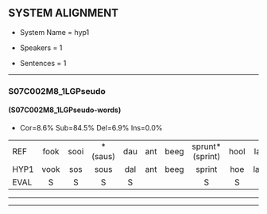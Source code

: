 
## SYSTEM ALIGNMENT

- System Name = hyp1

- Speakers = 1

- Sentences = 1

---

### S07C002M8_1LGPseudo

#### (S07C002M8_1LGPseudo-words)

- Cor=8.6%	Sub=84.5%	Del=6.9%	Ins=0.0%

|  |  |  |  |  |  |  |  |  |  |  |  |  |  |  |  |  |  |  |  |  |  |  |  |  |  |  |  |  |  |  |  |  |  |  |  |  |  |  |  |  |  |  |  |  |  |  |  |  |  |  |  |  |  |  |  |  |  |  |
|:--- |:---:|:---:|:---:|:---:|:---:|:---:|:---:|:---:|:---:|:---:|:---:|:---:|:---:|:---:|:---:|:---:|:---:|:---:|:---:|:---:|:---:|:---:|:---:|:---:|:---:|:---:|:---:|:---:|:---:|:---:|:---:|:---:|:---:|:---:|:---:|:---:|:---:|:---:|:---:|:---:|:---:|:---:|:---:|:---:|:---:|:---:|:---:|:---:|:---:|:---:|:---:|:---:|:---:|:---:|:---:|:---:|:---:|:---:|
| REF | fook | sooi | *(saus) | dau | ant | beeg | sprunt*(sprint) | hool | larst | vout | zwoei | * | zwoei | fam | rachts | * | vaap | sprieuw*(spring) | sprieuw | keng | swoers | doer | plirt | jien | blard | guul | hoekt | neeuw | noork | vid | zans | leum*(leeuw) | *x | * | * | haans | spaai | * | * | * | sjalt | heik*(hel) | heik | sank | sank | roen | frijk | eem | schard | grek | dron | *(doorn) | * | * | * | * | snaaf | stuid |
| HYP1 | vook | sos | sous | dal | ant | beeg | sprint | hoe | lagst | vout |  |  |  | azo | o | van | racht | ragvap | spring | sprin | ken | sos | do | rurt | bet | guul | hoek | t | ne | noort | viet | n | zand | ee | ja | m | hens | spe | sa | spr | spera | alt | gam | gerk | nank | hoen | rijt | één | schart | grek |  | doo | dren | sla | sa | sul | a | stat |
| EVAL | S | S | S | S |  |  | S | S | S |  | D | D | D | S | S | S | S | S | S | S | S | S | S | S | S |  | S | S | S | S | S | S | S | S | S | S | S | S | S | S | S | S | S | S | S | S | S | S | S |  | D | S | S | S | S | S | S | S |
---

---
